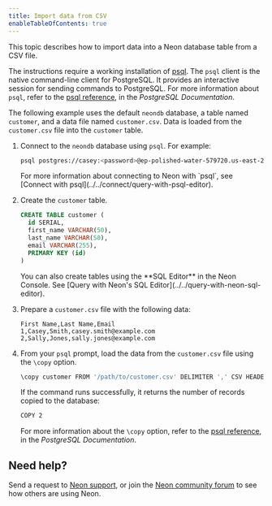 ```yaml
---
title: Import data from CSV
enableTableOfContents: true
---
```


This topic describes how to import data into a Neon database table from a CSV file.

The instructions require a working installation of [psql](https://www.postgresql.org/download/). The `psql` client is the native command-line client for PostgreSQL. It provides an interactive session for sending commands to PostgreSQL. For more information about `psql`, refer to the [psql reference](https://www.postgresql.org/docs/current/app-psql.html), in the _PostgreSQL Documentation_.

The following example uses the default `neondb` database, a table named `customer`, and a data file named `customer.csv`. Data is loaded from the `customer.csv` file into the `customer` table.

1. Connect to the `neondb` database using `psql`. For example:

   ```bash
   psql postgres://casey:<password>@ep-polished-water-579720.us-east-2.aws.neon.tech/neondb
   ```

   <Admonition type="note">
   For more information about connecting to Neon with `psql`, see [Connect with psql](../../connect/query-with-psql-editor).
   </Admonition>

2. Create the `customer` table.

   ```sql
   CREATE TABLE customer (
     id SERIAL,
     first_name VARCHAR(50),
     last_name VARCHAR(50),
     email VARCHAR(255),
     PRIMARY KEY (id)
   )
   ```

   <Admonition type="tip">
   You can also create tables using the **SQL Editor** in the Neon Console. See [Query with Neon's SQL Editor](../../query-with-neon-sql-editor).
   </Admonition>

3. Prepare a `customer.csv` file with the following data:

   ```text
   First Name,Last Name,Email
   1,Casey,Smith,casey.smith@example.com
   2,Sally,Jones,sally.jones@example.com
   ```

4. From your `psql` prompt, load the data from the `customer.csv` file using the `\copy` option.

    ```bash
    \copy customer FROM '/path/to/customer.csv' DELIMITER ',' CSV HEADER
    ```

   If the command runs successfully, it returns the number of records copied to the database:

   ```bash
   COPY 2
   ```

   For more information about the `\copy` option, refer to the [psql reference](https://www.postgresql.org/docs/current/app-psql.html), in the _PostgreSQL Documentation_.

## Need help?

Send a request to [Neon support](mailto:support@neon.tech), or join the [Neon community forum](https://community.neon.tech/) to see how others are using Neon.
